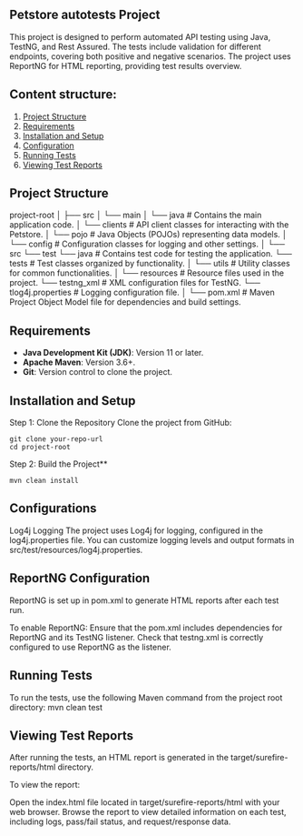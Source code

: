 ## Petstore autotests Project

This project is designed to perform automated API testing using Java, TestNG, and Rest Assured. The tests include validation for different endpoints, covering both positive and negative scenarios. The project uses ReportNG for HTML reporting, providing test results overview.

## Content structure:
1. [Project Structure](#project-structure)
2. [Requirements](#requirements)
3. [Installation and Setup](#installation-and-setup)
4. [Configuration](#configuration)
5. [Running Tests](#running-tests)
6. [Viewing Test Reports](#viewing-test-reports)

## Project Structure
project-root
│
├── src
│   └── main
│       └── java                      # Contains the main application code.
│           └── clients                # API client classes for interacting with the Petstore.
│           └── pojo                   # Java Objects (POJOs) representing data models.
│           └── config                 # Configuration classes for logging and other settings.
│
└── src
    └── test
        └── java                       # Contains test code for testing the application.
            └── tests                  # Test classes organized by functionality.
│
└── utils                               # Utility classes for common functionalities.
│
└── resources                           # Resource files used in the project.
    └── testng_xml                     # XML configuration files for TestNG.
        └── tlog4j.properties           # Logging configuration file.
│
└── pom.xml                            # Maven Project Object Model file for dependencies and build settings.

## Requirements

- **Java Development Kit (JDK)**: Version 11 or later.
- **Apache Maven**: Version 3.6+.
- **Git**: Version control to clone the project.
## Installation and Setup
Step 1: Clone the Repository
Clone the project from GitHub:
```
git clone your-repo-url
cd project-root
```

Step 2: Build the Project**
```
mvn clean install
```
## Configurations
Log4j Logging
The project uses Log4j for logging, configured in the log4j.properties file. You can customize logging levels and output formats in src/test/resources/log4j.properties.

## ReportNG Configuration
ReportNG is set up in pom.xml to generate HTML reports after each test run.

To enable ReportNG:
Ensure that the pom.xml includes dependencies for ReportNG and its TestNG listener.
Check that testng.xml is correctly configured to use ReportNG as the listener.

## Running Tests
To run the tests, use the following Maven command from the project root directory:
mvn clean test

## Viewing Test Reports
After running the tests, an HTML report is generated in the target/surefire-reports/html directory.

To view the report:

Open the index.html file located in target/surefire-reports/html with your web browser.
Browse the report to view detailed information on each test, including logs, pass/fail status, and request/response data.
